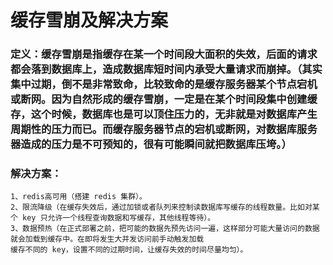 # 缓存雪崩及解决方案

### 定义：缓存雪崩是指缓存在某一个时间段大面积的失效，后面的请求都会落到数据库上，造成数据库短时间内承受大量请求而崩掉。（其实集中过期，倒不是非常致命，比较致命的是缓存服务器某个节点宕机或断网。因为自然形成的缓存雪崩，一定是在某个时间段集中创建缓存，这个时候，数据库也是可以顶住压力的，无非就是对数据库产生周期性的压力而已。而缓存服务器节点的宕机或断网，对数据库服务器造成的压力是不可预知的，很有可能瞬间就把数据库压垮。）

### 解决方案：

```
1、redis高可用（搭建 redis 集群）。
2、限流降级（在缓存失效后，通过加锁或者队列来控制读数据库写缓存的线程数量。比如对某个 key 只允许一个线程查询数据和写缓存，其他线程等待）。
3、数据预热（在正式部署之前，把可能的数据先预先访问一遍，这样部分可能大量访问的数据就会加载到缓存中。在即将发生大并发访问前手动触发加载
缓存不同的 key，设置不同的过期时间，让缓存失效的时间尽量均匀）。
```
